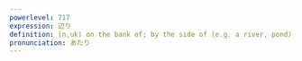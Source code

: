 ```yaml
---
powerlevel: 717
expression: 辺り
definition: (n,uk) on the bank of; by the side of (e.g. a river, pond); (in the) neighbourhood; neighborhood; vicinity; nearby; (P)
pronunciation: あたり
---
```

